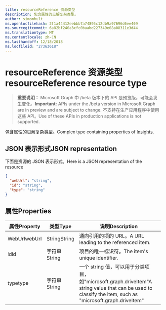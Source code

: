 ```yaml
---
title: resourceReference 资源类型
description: 包含属性的见解复杂类型。
author: simonhult
ms.openlocfilehash: 2f1a44412eebbb7a74895c12db9a07696d6ee409
ms.sourcegitcommit: 6a82bf240a3cfc0baabd227349e08a08311e3d44
ms.translationtype: MT
ms.contentlocale: zh-CN
ms.lasthandoff: 12/18/2018
ms.locfileid: "27363618"
---
```

# <a name="resourcereference-resource-type"></a><span data-ttu-id="9e93a-103">resourceReference 资源类型</span><span class="sxs-lookup"><span data-stu-id="9e93a-103">resourceReference resource type</span></span>

> <span data-ttu-id="9e93a-104">**重要说明：** Microsoft Graph 中 /beta 版本下的 API 是预览版，可能会发生变化。</span><span class="sxs-lookup"><span data-stu-id="9e93a-104">**Important:** APIs under the /beta version in Microsoft Graph are in preview and are subject to change.</span></span> <span data-ttu-id="9e93a-105">不支持在生产应用程序中使用这些 API。</span><span class="sxs-lookup"><span data-stu-id="9e93a-105">Use of these APIs in production applications is not supported.</span></span>

<span data-ttu-id="9e93a-106">包含属性的[见解](insights.md)复杂类型。</span><span class="sxs-lookup"><span data-stu-id="9e93a-106">Complex type containing properties of [Insights](insights.md).</span></span>

## <a name="json-representation"></a><span data-ttu-id="9e93a-107">JSON 表示形式</span><span class="sxs-lookup"><span data-stu-id="9e93a-107">JSON representation</span></span>

<span data-ttu-id="9e93a-108">下面是资源的 JSON 表示形式。</span><span class="sxs-lookup"><span data-stu-id="9e93a-108">Here is a JSON representation of the resource</span></span>

```json
{
  "webUrl": "string",
  "id": "string",
  "type": "string"
}
```

## <a name="properties"></a><span data-ttu-id="9e93a-109">属性</span><span class="sxs-lookup"><span data-stu-id="9e93a-109">Properties</span></span>

| <span data-ttu-id="9e93a-110">属性</span><span class="sxs-lookup"><span data-stu-id="9e93a-110">Property</span></span>      | <span data-ttu-id="9e93a-111">类型</span><span class="sxs-lookup"><span data-stu-id="9e93a-111">Type</span></span>      | <span data-ttu-id="9e93a-112">说明</span><span class="sxs-lookup"><span data-stu-id="9e93a-112">Description</span></span>  |
| ------------- |-----------| -------------|
| <span data-ttu-id="9e93a-113">WebUrl</span><span class="sxs-lookup"><span data-stu-id="9e93a-113">webUrl</span></span>        | <span data-ttu-id="9e93a-114">String</span><span class="sxs-lookup"><span data-stu-id="9e93a-114">String</span></span>    | <span data-ttu-id="9e93a-115">通向引用的项的 URL。</span><span class="sxs-lookup"><span data-stu-id="9e93a-115">A URL leading to the referenced item.</span></span> |
| <span data-ttu-id="9e93a-116">id</span><span class="sxs-lookup"><span data-stu-id="9e93a-116">id</span></span>            | <span data-ttu-id="9e93a-117">字符串</span><span class="sxs-lookup"><span data-stu-id="9e93a-117">String</span></span>    | <span data-ttu-id="9e93a-118">项目的唯一标识符。</span><span class="sxs-lookup"><span data-stu-id="9e93a-118">The item's unique identifier.</span></span>           |
| <span data-ttu-id="9e93a-119">type</span><span class="sxs-lookup"><span data-stu-id="9e93a-119">type</span></span>          | <span data-ttu-id="9e93a-120">字符串</span><span class="sxs-lookup"><span data-stu-id="9e93a-120">String</span></span>    | <span data-ttu-id="9e93a-121">一个 string 值，可以用于分类项目，如"microsoft.graph.driveItem"</span><span class="sxs-lookup"><span data-stu-id="9e93a-121">A string value that can be used to classify the item, such as "microsoft.graph.driveItem"</span></span> |